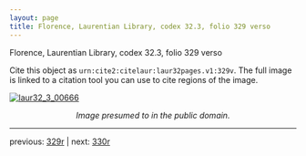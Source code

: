 ```yaml
---
layout: page
title: Florence, Laurentian Library, codex 32.3, folio 329 verso
---
```


Florence, Laurentian Library, codex 32.3, folio 329 verso

Cite this object as `urn:cite2:citelaur:laur32pages.v1:329v`.  The full image is linked to a citation tool you can use to cite regions of the image.

[![laur32_3_00666](http://www.homermultitext.org/iipsrv?IIIF=/project/homer/pyramidal/deepzoom/citelaur/laur32imgs/v1/laur32_3_00666.tif/full/800,/0/default.jpg)](http://www.homermultitext.org/ict2/?urn=urn:cite2:citelaur:laur32imgs.v1:laur32_3_00666) 

<p style="text-align: center; font-style: italic;">Image presumed to in the public domain.</p>

---

previous: [329r](../329r/) | next: [330r](../330r/)